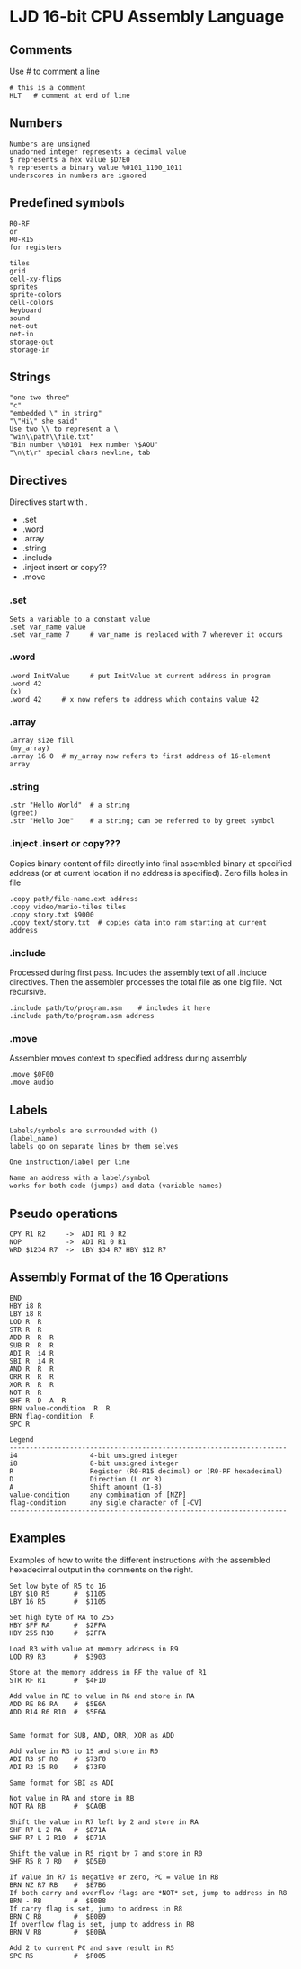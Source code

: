 <!-- ====|=========|=========|=========|=========|=========|======== -->
LJD 16-bit CPU Assembly Language
================================


Comments
--------

Use # to comment a line
```
# this is a comment
HLT   # comment at end of line
```


Numbers
------
```
Numbers are unsigned
unadorned integer represents a decimal value
$ represents a hex value $D7E0
% represents a binary value %0101_1100_1011
underscores in numbers are ignored
```


Predefined symbols
------------------

```
R0-RF
or
R0-R15
for registers

tiles
grid
cell-xy-flips
sprites
sprite-colors
cell-colors
keyboard
sound
net-out
net-in
storage-out
storage-in
```


Strings
-------
```
"one two three"
"c"
"embedded \" in string"
"\"Hi\" she said"
Use two \\ to represent a \
"win\\path\\file.txt"
"Bin number \%0101  Hex number \$AOU"
"\n\t\r" special chars newline, tab
```

Directives
----------
Directives start with .

- .set
- .word
- .array
- .string
- .include
- .inject insert or copy??
- .move

### .set ###
```
Sets a variable to a constant value
.set var_name value
.set var_name 7     # var_name is replaced with 7 wherever it occurs
```

### .word ###
```
.word InitValue     # put InitValue at current address in program
.word 42
(x)
.word 42     # x now refers to address which contains value 42
```

### .array ###
```
.array size fill
(my_array)
.array 16 0  # my_array now refers to first address of 16-element array
```

### .string ###
```
.str "Hello World"  # a string
(greet)
.str "Hello Joe"    # a string; can be referred to by greet symbol
```

### .inject .insert or copy??? ###
Copies binary content of file directly into final assembled binary
at specified address
(or at current location if no address is specified).
Zero fills holes in file

```
.copy path/file-name.ext address
.copy video/mario-tiles tiles
.copy story.txt $9000
.copy text/story.txt  # copies data into ram starting at current address
```
<!--
# probably not:
# .word and .array only valid under .static section
-->


### .include ###
Processed during first pass.  Includes the assembly text
of all .include directives.  Then the assembler processes the
total file as one big file.  Not recursive.
```
.include path/to/program.asm    # includes it here
.include path/to/program.asm address
```


### .move ###
<!-- Do you really need this, include and copy? -->
Assembler moves context to specified address during assembly
```
.move $0F00
.move audio
```

Labels
------
```
Labels/symbols are surrounded with ()
(label_name)
labels go on separate lines by them selves

One instruction/label per line

Name an address with a label/symbol
works for both code (jumps) and data (variable names)
```

Pseudo operations
-----------------
```
CPY R1 R2     ->  ADI R1 0 R2
NOP           ->  ADI R1 0 R1
WRD $1234 R7  ->  LBY $34 R7 HBY $12 R7 
```

<!--
Could have format
ADD R1 R2 -> R3
or
ADD R1 R2 R3
-->


Assembly Format of the 16 Operations
------------------------------------
```
END
HBY i8 R
LBY i8 R
LOD R  R
STR R  R
ADD R  R  R
SUB R  R  R
ADI R  i4 R
SBI R  i4 R
AND R  R  R
ORR R  R  R
XOR R  R  R
NOT R  R
SHF R  D  A  R
BRN value-condition  R  R
BRN flag-condition  R
SPC R

Legend
---------------------------------------------------------------------
i4                  4-bit unsigned integer
i8                  8-bit unsigned integer
R                   Register (R0-R15 decimal) or (R0-RF hexadecimal)
D                   Direction (L or R)
A                   Shift amount (1-8)
value-condition     any combination of [NZP]
flag-condition      any sigle character of [-CV]
---------------------------------------------------------------------
```


Examples
--------
Examples of how to write the different instructions with the assembled
hexadecimal output in the comments on the right.
```
Set low byte of R5 to 16
LBY $10 R5      #  $1105
LBY 16 R5       #  $1105

Set high byte of RA to 255
HBY $FF RA      #  $2FFA
HBY 255 R10     #  $2FFA

Load R3 with value at memory address in R9
LOD R9 R3       #  $3903

Store at the memory address in RF the value of R1
STR RF R1       #  $4F10

Add value in RE to value in R6 and store in RA
ADD RE R6 RA    #  $5E6A
ADD R14 R6 R10  #  $5E6A
  

Same format for SUB, AND, ORR, XOR as ADD

Add value in R3 to 15 and store in R0
ADI R3 $F R0    #  $73F0
ADI R3 15 R0    #  $73F0

Same format for SBI as ADI

Not value in RA and store in RB
NOT RA RB       #  $CA0B

Shift the value in R7 left by 2 and store in RA
SHF R7 L 2 RA   #  $D71A
SHF R7 L 2 R10  #  $D71A

Shift the value in R5 right by 7 and store in R0
SHF R5 R 7 R0   #  $D5E0

If value in R7 is negative or zero, PC = value in RB
BRN NZ R7 RB    #  $E7B6
If both carry and overflow flags are *NOT* set, jump to address in R8
BRN - RB        #  $E0B8
If carry flag is set, jump to address in R8
BRN C RB        #  $E0B9
If overflow flag is set, jump to address in R8
BRN V RB        #  $E0BA

Add 2 to current PC and save result in R5
SPC R5          #  $F005
```
